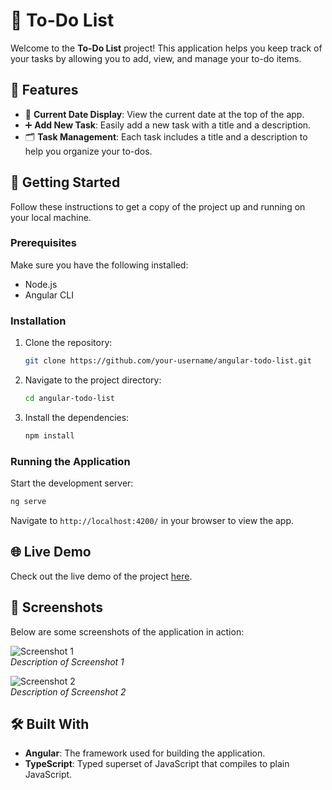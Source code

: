 
# 📝  To-Do List

Welcome to the **To-Do List** project! This application helps you keep track of your tasks by allowing you to add, view, and manage your to-do items.

## 🌟 Features

- 📅 **Current Date Display**: View the current date at the top of the app.
- ➕ **Add New Task**: Easily add a new task with a title and a description.
- 🗂️ **Task Management**: Each task includes a title and a description to help you organize your to-dos.

## 🚀 Getting Started

Follow these instructions to get a copy of the project up and running on your local machine.

### Prerequisites

Make sure you have the following installed:

- Node.js
- Angular CLI

### Installation

1. Clone the repository:
    ```bash
    git clone https://github.com/your-username/angular-todo-list.git
    ```
2. Navigate to the project directory:
    ```bash
    cd angular-todo-list
    ```
3. Install the dependencies:
    ```bash
    npm install
    ```

### Running the Application

Start the development server:

```bash
ng serve
```

Navigate to `http://localhost:4200/` in your browser to view the app.

## 🌐 Live Demo

Check out the live demo of the project [here](#).

## 📸 Screenshots

Below are some screenshots of the application in action:

![Screenshot 1](#)  
*Description of Screenshot 1*

![Screenshot 2](#)  
*Description of Screenshot 2*

## 🛠️ Built With

- **Angular**: The framework used for building the application.
- **TypeScript**: Typed superset of JavaScript that compiles to plain JavaScript.

